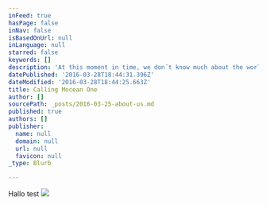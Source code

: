 ```yaml
---
inFeed: true
hasPage: false
inNav: false
isBasedOnUrl: null
inLanguage: null
starred: false
keywords: []
description: 'At this moment in time, we don´t know much about the worlds ocean. We know that a lot of ocean knowledge and insight has been gathered for many years and is gathered right now. But this information is only accessible for about 1% of the worlds population. Many of you in need, cannot access it. Many of you with access, cannot make sense of it because it only represents a fraction of the needed ocean picture. The rest of the information is locked in various, unaccessible places for you. IMAGINE TOMORROW you would have access to all information about the worlds ocean = 70% of Planet Earth… 1. You now better understand climate change implications and its effects on extreme weather events. It empowers you to develop predictive and condition based lifesaving solutions for all of us. 2. You now better understand the geological, meteorological and ecological mechanisms. It empowers you to develop solutions that protect and nurture the marine environment. 3. You now better understand how to optimise energy production in - and resource extraction from the ocean. It empowers you to develop new solutions and markets providing food, materials, energy, medicine, etc. from oceans whilst land based resources are depleting. 4.) All of us now have access to knowledge and insights about 70% of Planet Earth. We are empowered to protect the people, the environment and to develop solutions that provide needed resources. This is for us, our children and future generations to come. REALISE TODAY you can be part of making this happen. To all of you Earthlings ... a) collecting ocean data: You now can submit your ocean data collection into a shared ocean data knowledge platform. You are able to in return generate new revenue streams from an increasingly larger audience accessing your data. b) ... currently in need of ocean data: You soon can access the largest ocean data depository via a suite of underwater applications. You are able to outsource data and analysis at a fraction of your current costs. c) ... with a passion for marine geology, - biology, -chemistry, - physics & d) ... with a passion for data science, artificial intelligence, statistical data analytics, software Front end - & Backend development: You now can join forces to solve one of the last mysteries on this planet - Demystifying the worlds ocean and ensuring a sustainable management of its resources for all Earthlings. THE WORLD IS MOVING - WE ARE MOVING - ARE YOU MOVING WITH US?    Mocean One :: By Earthlings'
datePublished: '2016-03-28T18:44:31.396Z'
dateModified: '2016-03-28T18:44:25.663Z'
title: Calling Mocean One
author: []
sourcePath: _posts/2016-03-25-about-us.md
published: true
authors: []
publisher:
  name: null
  domain: null
  url: null
  favicon: null
_type: Blurb

---
```

Hallo test
![](https://the-grid-user-content.s3-us-west-2.amazonaws.com/7b9bbb6a-ef1c-4bf9-a690-4b8e04b06387.jpg)